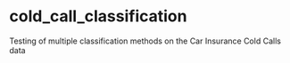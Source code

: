 # cold_call_classification
Testing of multiple classification methods on the Car Insurance Cold Calls data
